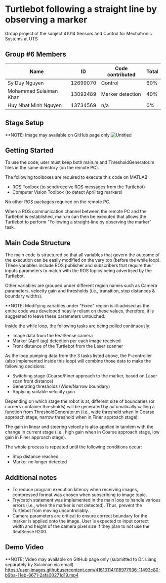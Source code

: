 # Turtlebot following a straight line by observing a marker
Group project of the subject 41014 Sensors and Control for Mechatronic Systems at UTS  


<!-- GROUP #6 MEMBERS -->
## Group #6 Members
|          Name       	  | 	ID    | Code contributed | Total |
| ---------------------- | --------- | ---------------- | ----- |
|     Sy Duy Nguyen 	  | 12699070  |     Control      |  60%  |
| Mohammad Sulaiman Khan | 13092489  | Marker detection |  40%  |
|  Huy Nhat Minh Nguyen  | 13734569  |       n/a        |  0%   |

<!-- STAGE SETUP -->
## Stage Setup
**NOTE: Image may available on GitHub page only
![Untitled](https://user-images.githubusercontent.com/41610114/118976894-e6aab400-b9b8-11eb-8844-5da6599596ed.png)

<!-- GETTING STARTED -->
## Getting Started
To use the code, user must keep both main.m and ThresholdGenerator.m files in the same directory
(on the remote PC).  

The following toolboxes are required to execute this code on MATLAB:  
* []() ROS Toolbox (to send/receive ROS messages from the Turtlebot)
* []() Computer Vision Toolbox (to detect April tag markers)  

No other ROS packages required on the remote PC.  

When a ROS communication channel between the remote PC and the Turtlebot is established, 
main.m can then be executed that allows the Turtlebot to perform "Following a straight-line by
observing the marker" task.  



<!-- MAIN CODE STRUCTURE -->
## Main Code Structure
The main code is structured so that all variables that govern the outcome of the execution 
can be easily modified on the very top (before the while loop). These variables include ROS 
publisher and subscribers that require their inputs parameters to match with the ROS topics 
being advertised by the Turtlebot.  

Other variables are grouped under different region names such as Camera parameters, velocity gain 
and thresholds (i.e., transition, stop distances & boundary widths).  

**NOTE: Modifying variables under "Fixed" region is ill-advised as the entire code was developed heavily 
reliant on these values, therefore, it is suggested to leave these parameters untouched.    


Inside the while loop, the following tasks are being polled continuously:  
* []() Image data from the RealSense camera
* []() Marker (April tag) detection per each image received
* []() Front distance of the Turtlebot from the Laser scanner  


As the loop pumping data from the 3 tasks listed above, the P-controller (also implemented inside this loop) will 
combine those data to make the following decisions:  
* []() Switching stage (Coarse/Finer approach to the marker, based on Laser scan front distance)
* []() Generating thresholds (Wide/Narrow boundary)
* []() Applying suitable velocity gain  

Depending on which stage the robot is at, different size of boundaries (or corners container thresholds) will be 
generated by automatically calling a function from ThresholdGenerator.m (i.e., wide threshold when in Coarse 
approach stage, narrow threshold when in Finer approach stage).  

The gain in linear and steering velocity is also applied in tandem with the change in current stage (i.e., high gain 
when in Coarse approach stage, low gain in Finer approach stage).

The whole process is repeated until the following conditions occur:
* []() Stop distance reached
* []() Marker no longer detected  

<!-- ADDITIONAL NOTES -->
## Additional notes
* []() To reduce program execution latency when receiving images, compressed format was chosen when 
subscribing to image topic.  
* []() Try/catch statement was implemented in the main loop to handle various errors (i.e., when the marker is 
not detected). Thus, prevent the Turtlebot from moving uncontrollably.
* []() Camera parameters are critical to ensure correct boundary for the marker is applied onto the image. User 
is expected to input correct width and height of the camera pixel size if they plan to not use the RealSense R200.

<!-- DEMO VIDEO -->
## Demo Video
**NOTE: Video may available on GitHub page only (submitted to Dr. Liang separately by Sulaiman via email)  
https://user-images.githubusercontent.com/41610114/118977936-11493c80-b9ba-11eb-8671-2afa00271d19.mp4

